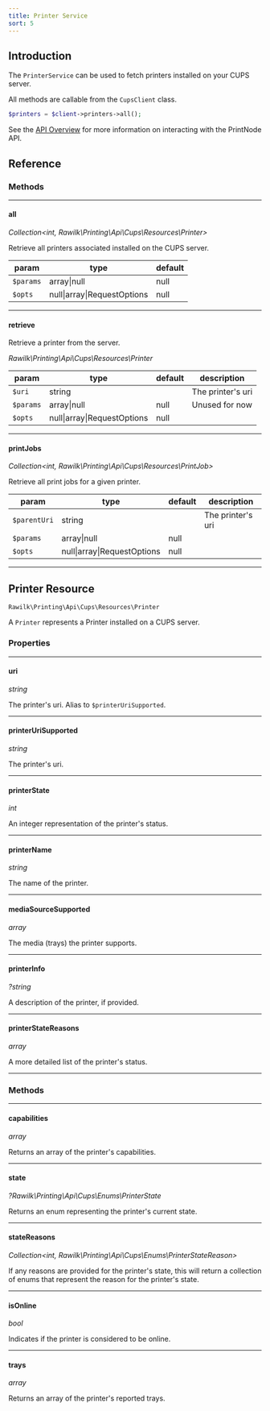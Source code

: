 ```yaml
---
title: Printer Service
sort: 5
---
```


## Introduction

The `PrinterService` can be used to fetch printers installed on your CUPS server.

All methods are callable from the `CupsClient` class.

```php
$printers = $client->printers->all();
```

See the [API Overview](/docs/laravel-printing/{version}/cups/api) for more information on interacting with the PrintNode API.

## Reference

### Methods

<hr>

#### all

_Collection<int, Rawilk\Printing\Api\Cups\Resources\Printer>_

Retrieve all printers associated installed on the CUPS server.

| param     | type                        | default |
| --------- | --------------------------- | ------- |
| `$params` | array\|null                 | null    |
| `$opts`   | null\|array\|RequestOptions | null    |

<hr>

#### retrieve

Retrieve a printer from the server.

_Rawilk\Printing\Api\Cups\Resources\Printer_

| param     | type                        | default | description       |
| --------- | --------------------------- | ------- | ----------------- |
| `$uri`    | string                      |         | The printer's uri |
| `$params` | array\|null                 | null    | Unused for now    |
| `$opts`   | null\|array\|RequestOptions | null    |                   |

<hr>

#### printJobs

_Collection<int, Rawilk\Printing\Api\Cups\Resources\PrintJob>_

Retrieve all print jobs for a given printer.

| param        | type                        | default | description       |
| ------------ | --------------------------- | ------- | ----------------- |
| `$parentUri` | string                      |         | The printer's uri |
| `$params`    | array\|null                 | null    |                   |
| `$opts`      | null\|array\|RequestOptions | null    |                   |

<hr>

## Printer Resource

`Rawilk\Printing\Api\Cups\Resources\Printer`

A `Printer` represents a Printer installed on a CUPS server.

### Properties

<hr>

#### uri

_string_

The printer's uri. Alias to `$printerUriSupported`.

<hr>

#### printerUriSupported

_string_

The printer's uri.

<hr>

#### printerState

_int_

An integer representation of the printer's status.

<hr>

#### printerName

_string_

The name of the printer.

<hr>

#### mediaSourceSupported

_array_

The media (trays) the printer supports.

<hr>

#### printerInfo

_?string_

A description of the printer, if provided.

<hr>

#### printerStateReasons

_array_

A more detailed list of the printer's status.

<hr>

### Methods

<hr>

#### capabilities

_array_

Returns an array of the printer's capabilities.

<hr>

#### state

_?Rawilk\Printing\Api\Cups\Enums\PrinterState_

Returns an enum representing the printer's current state.

<hr>

#### stateReasons

_Collection<int, Rawilk\Printing\Api\Cups\Enums\PrinterStateReason>_

If any reasons are provided for the printer's state, this will return a collection of enums that represent the reason for the printer's state.

<hr>

#### isOnline

_bool_

Indicates if the printer is considered to be online.

<hr>

#### trays

_array_

Returns an array of the printer's reported trays.
